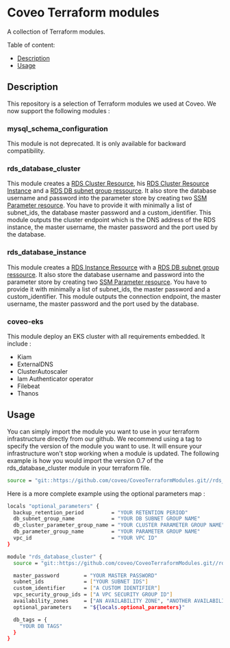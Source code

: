 # Coveo Terraform modules

A collection of Terraform modules.

Table of content:

* [Description](#description)
* [Usage](#usage)

## Description

This repository is a selection of Terraform modules we used at Coveo. We now support the following modules :

### mysql_schema_configuration

This module is not deprecated. It is only available for backward compatibility.


### rds_database_cluster

This module creates a [RDS Cluster Resource](https://www.terraform.io/docs/providers/aws/r/rds_cluster.html), his [RDS Cluster Resource Instance](https://www.terraform.io/docs/providers/aws/r/rds_cluster_instance.html) and a [RDS DB subnet group ressource](https://www.terraform.io/docs/providers/aws/r/db_subnet_group.html). It also store the database username and password into the parameter store by creating two [SSM Parameter resource](https://www.terraform.io/docs/providers/aws/r/ssm_parameter.html). You have to provide it with minimally a list of subnet_ids, the database master password and a custom_identifier. This module outputs the cluster endpoint which is the DNS address of the RDS instance, the master username, the master password and the port used by the database.

### rds_database_instance

This module creates a [RDS Instance Resource](https://www.terraform.io/docs/providers/aws/r/db_instance.html) with a [RDS DB subnet group ressource](https://www.terraform.io/docs/providers/aws/r/db_subnet_group.html). It also store the database username and password into the parameter store by creating two [SSM Parameter resource](https://www.terraform.io/docs/providers/aws/r/ssm_parameter.html). You have to provide it with minimally a list of subnet_ids, the master password and a custom_identifier. This module outputs the connection endpoint, the master username, the master password and the port used by the database.

### coveo-eks

This module deploy an EKS cluster with all requirements embedded. It include :

* Kiam
* ExternalDNS
* ClusterAutoscaler
* Iam Authenticator operator
* Filebeat
* Thanos

## Usage

You can simply import the module you want to use in your terraform infrastructure directly from our github. We recommend using a tag to specify the version of the module you want to use. It will ensure your infrastructure won't stop working when a module is updated. The following example is how you would import the version 0.7 of the rds_database_cluster module in your terraform file.

```bash
source = "git::https://github.com/coveo/CoveoTerraformModules.git//rds_database_cluster?ref=v0.7"
```

Here is a more complete example using the optional parameters map :

```bash
locals "optional_parameters" {
  backup_retention_period         = "YOUR RETENTION PERIOD"
  db_subnet_group_name            = "YOUR DB SUBNET GROUP NAME"
  db_cluster_parameter_group_name = "YOUR CLUSTER PARAMETER GROUP NAME"
  db_parameter_group_name         = "YOUR PARAMETER GROUP NAME"
  vpc_id                          = "YOUR VPC ID"
}

module "rds_database_cluster" {
  source = "git::https://github.com/coveo/CoveoTerraformModules.git//rds_database_cluster?ref=v0.7"

  master_password        = "YOUR MASTER PASSWORD"
  subnet_ids             = ["YOUR SUBNET IDS"]
  custom_identifier      = ["A CUSTOM IDENTIFIER"]
  vpc_security_group_ids = ["A VPC SECURITY GROUP ID"]
  availability_zones     = ["AN AVAILABILITY ZONE", "ANOTHER AVAILABILITY ZONE"]
  optional_parameters    = "${locals.optional_parameters}"

  db_tags = {
    "YOUR DB TAGS"
  }
}
```
